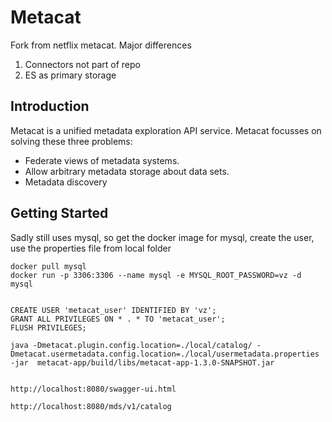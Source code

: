# Metacat

Fork from netflix metacat. Major differences
1. Connectors not part of repo
1. ES as primary storage

## Introduction

Metacat is a unified metadata exploration API service. 
Metacat focusses on solving these three problems:

* Federate views of metadata systems.
* Allow arbitrary metadata storage about data sets.
* Metadata discovery

## Getting Started

Sadly still uses mysql, so get the docker image for mysql, create the user, use the properties file from local folder
```
docker pull mysql
docker run -p 3306:3306 --name mysql -e MYSQL_ROOT_PASSWORD=vz -d mysql


CREATE USER 'metacat_user' IDENTIFIED BY 'vz';
GRANT ALL PRIVILEGES ON * . * TO 'metacat_user';
FLUSH PRIVILEGES;

java -Dmetacat.plugin.config.location=./local/catalog/ -Dmetacat.usermetadata.config.location=./local/usermetadata.properties -jar  metacat-app/build/libs/metacat-app-1.3.0-SNAPSHOT.jar


http://localhost:8080/swagger-ui.html

http://localhost:8080/mds/v1/catalog
```

